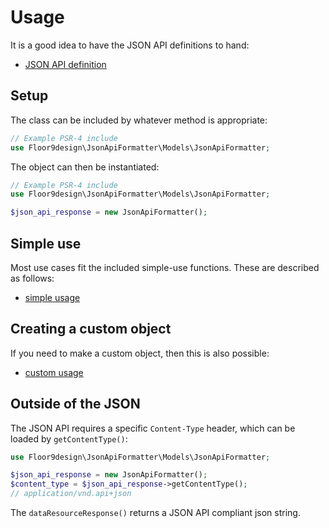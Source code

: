 # Usage

It is a good idea to have the JSON API definitions to hand:

* [JSON API definition](https://jsonapi.org/format/)

## Setup

The class can be included by whatever method is appropriate:

```php
// Example PSR-4 include
use Floor9design\JsonApiFormatter\Models\JsonApiFormatter;
```
The object can then be instantiated:

```php
// Example PSR-4 include
use Floor9design\JsonApiFormatter\Models\JsonApiFormatter;

$json_api_response = new JsonApiFormatter();
```

## Simple use

Most use cases fit the included simple-use functions. These are described as follows:

* [simple usage](usage-simple.md)

## Creating a custom object

If you need to make a custom object, then this is also possible:

* [custom usage](usage-custom.md)

## Outside of the JSON

The JSON API requires a specific `Content-Type` header, which can be loaded by `getContentType()`:

```php
use Floor9design\JsonApiFormatter\Models\JsonApiFormatter;

$json_api_response = new JsonApiFormatter();
$content_type = $json_api_response->getContentType();
// application/vnd.api+json
```

The `dataResourceResponse()` returns a JSON API compliant json string.